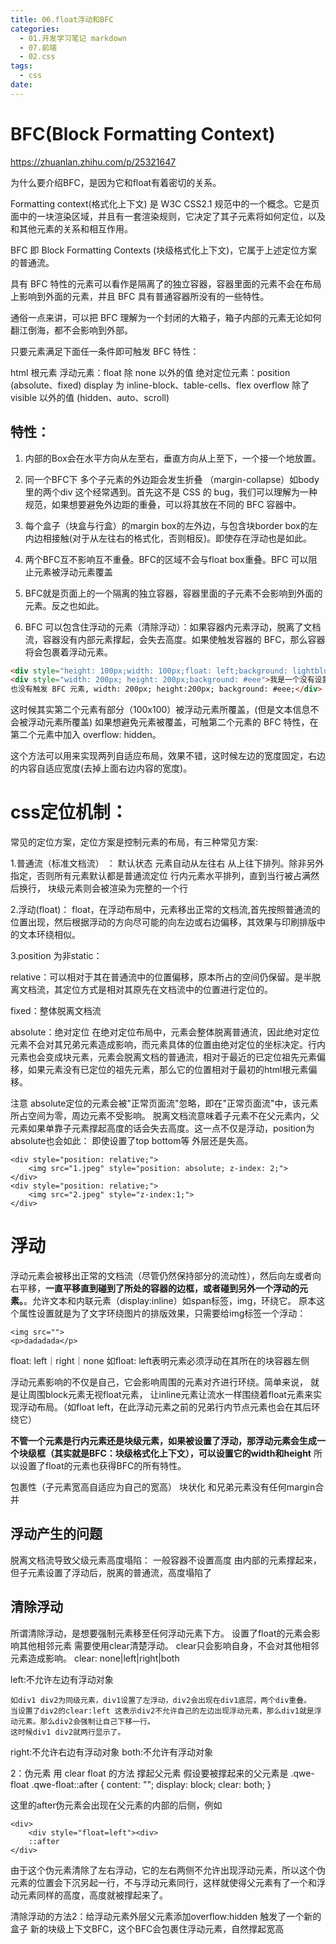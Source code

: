 ```yaml
---
title: 06.float浮动和BFC
categories:
  - 01.开发学习笔记 markdown
  - 07.前端
  - 02.css
tags:
  - css
date:
---
```


# BFC(Block Formatting Context)

https://zhuanlan.zhihu.com/p/25321647

为什么要介绍BFC，是因为它和float有着密切的关系。

Formatting context(格式化上下文) 是 W3C CSS2.1 规范中的一个概念。它是页面中的一块渲染区域，并且有一套渲染规则，它决定了其子元素将如何定位，以及和其他元素的关系和相互作用。

BFC 即 Block Formatting Contexts (块级格式化上下文)，它属于上述定位方案的普通流。

具有 BFC 特性的元素可以看作是隔离了的独立容器，容器里面的元素不会在布局上影响到外面的元素，并且 BFC 具有普通容器所没有的一些特性。

通俗一点来讲，可以把 BFC 理解为一个封闭的大箱子，箱子内部的元素无论如何翻江倒海，都不会影响到外部。

只要元素满足下面任一条件即可触发 BFC 特性：

html 根元素
浮动元素：float 除 none 以外的值
绝对定位元素：position (absolute、fixed)
display 为 inline-block、table-cells、flex
overflow 除了 visible 以外的值 (hidden、auto、scroll)

## 特性：
1. 内部的Box会在水平方向从左至右，垂直方向从上至下，一个接一个地放置。
2. 同一个BFC下 多个子元素的外边距会发生折叠 （margin-collapse）如body里的两个div 这个经常遇到。首先这不是 CSS 的 bug，我们可以理解为一种规范，如果想要避免外边距的重叠，可以将其放在不同的 BFC 容器中。

3. 每个盒子（块盒与行盒）的margin box的左外边，与包含块border box的左内边相接触(对于从左往右的格式化，否则相反)。即使存在浮动也是如此。
4. 两个BFC互不影响互不重叠。BFC的区域不会与float box重叠。BFC 可以阻止元素被浮动元素覆盖
5. BFC就是页面上的一个隔离的独立容器，容器里面的子元素不会影响到外面的元素。反之也如此。
6. BFC 可以包含住浮动的元素（清除浮动）：如果容器内元素浮动，脱离了文档流，容器没有内部元素撑起，会失去高度。如果使触发容器的 BFC，那么容器将会包裹着浮动元素。

```html
<div style="height: 100px;width: 100px;float: left;background: lightblue">我是一个左浮动的元素</div>
<div style="width: 200px; height: 200px;background: #eee">我是一个没有设置浮动, 
也没有触发 BFC 元素, width: 200px; height:200px; background: #eee;</div>
```
这时候其实第二个元素有部分（100x100）被浮动元素所覆盖，(但是文本信息不会被浮动元素所覆盖) 如果想避免元素被覆盖，可触第二个元素的 BFC 特性，在第二个元素中加入 overflow: hidden。

这个方法可以用来实现两列自适应布局，效果不错，这时候左边的宽度固定，右边的内容自适应宽度(去掉上面右边内容的宽度)。


# css定位机制：
常见的定位方案，定位方案是控制元素的布局，有三种常见方案:

1.普通流（标准文档流） ：
默认状态 元素自动从左往右 从上往下排列。除非另外指定，否则所有元素默认都是普通流定位
行内元素水平排列，直到当行被占满然后换行，
块级元素则会被渲染为完整的一个行

2.浮动(float)：
float，在浮动布局中，元素移出正常的文档流,首先按照普通流的位置出现，然后根据浮动的方向尽可能的向左边或右边偏移，其效果与印刷排版中的文本环绕相似。

3.position 为非static：

relative：可以相对于其在普通流中的位置偏移，原本所占的空间仍保留。是半脱离文档流，其定位方式是相对其原先在文档流中的位置进行定位的。

fixed：整体脱离文档流

absolute：绝对定位 在绝对定位布局中，元素会整体脱离普通流，因此绝对定位元素不会对其兄弟元素造成影响，而元素具体的位置由绝对定位的坐标决定。行内元素也会变成块元素，元素会脱离文档的普通流，相对于最近的已定位祖先元素偏移，如果元素没有已定位的祖先元素，那么它的位置相对于最初的html根元素偏移。

注意 absolute定位的元素会被"正常页面流"忽略，即在"正常页面流"中，该元素所占空间为零，周边元素不受影响。
脱离文档流意味着子元素不在父元素内，父元素如果单靠子元素撑起高度的话会失去高度。这一点不仅是浮动，position为absolute也会如此：
即使设置了top bottom等 外层还是失高。
```
<div style="position: relative;">
    <img src="1.jpeg" style="position: absolute; z-index: 2;">
</div>
<div style="position: relative;">
    <img src="2.jpeg" style="z-index:1;"> 
</div>
```

# 浮动
浮动元素会被移出正常的文档流（尽管仍然保持部分的流动性），然后向左或者向右平移，**一直平移直到碰到了所处的容器的边框，或者碰到另外一个浮动的元素。**。允许文本和内联元素（display:inline）如span标签，img，环绕它。
原本这个属性设置就是为了文字环绕图片的排版效果，只需要给img标签一个浮动：
```
<img src="">
<p>dadadada</p>
```
float: left｜right｜none  如float: left表明元素必须浮动在其所在的块容器左侧

浮动元素影响的不仅是自己，它会影响周围的元素对齐进行环绕。简单来说，
就是让周围block元素无视float元素，
让inline元素让流水一样围绕着float元素来实现浮动布局。（如float left，在此浮动元素之前的兄弟行内节点元素也会在其后环绕它）

**不管一个元素是行内元素还是块级元素，如果被设置了浮动，那浮动元素会生成一个块级框（其实就是BFC：块级格式化上下文），可以设置它的width和height** 所以设置了float的元素也获得BFC的所有特性。

包裹性（子元素宽高自适应为自己的宽高） 块状化 和兄弟元素没有任何margin合并

## 浮动产生的问题
脱离文档流导致父级元素高度塌陷：
一般容器不设置高度 由内部的元素撑起来，但子元素设置了浮动后，脱离的普通流，高度塌陷了

## 清除浮动
所谓清除浮动，是想要强制元素移至任何浮动元素下方。
设置了float的元素会影响其他相邻元素 需要使用clear清楚浮动。
clear只会影响自身，不会对其他相邻元素造成影响。
clear: none|left|right|both

left:不允许左边有浮动对象
```
如div1 div2为同级元素，div1设置了左浮动，div2会出现在div1底层，两个div重叠。
当设置了div2的clear:left 这表示div2不允许自己的左边出现浮动元素，那么div1就是浮动元素。那么div2会强制让自己下移一行。
这时候div1 div2就两行显示了。
```
right:不允许右边有浮动对象
both:不允许有浮动对象

2：伪元素
用 clear float 的方法 撑起父元素
假设要被撑起来的父元素是 .qwe-float
.qwe-float::after {
    content: "";
    display: block;
    clear: both;
}

这里的after伪元素会出现在父元素的内部的后侧，例如

```
<div>
    <div style="float=left"><div>
    ::after
</div>
```

由于这个伪元素清除了左右浮动，它的左右两侧不允许出现浮动元素，所以这个伪元素的位置会下沉另起一行，不与浮动元素同行，这样就使得父元素有了一个和浮动元素同样的高度，高度就被撑起来了。


清除浮动的方法2：给浮动元素外层父元素添加overflow:hidden 触发了一个新的盒子 新的块级上下文BFC，这个BFC会包裹住浮动元素，自然撑起宽高